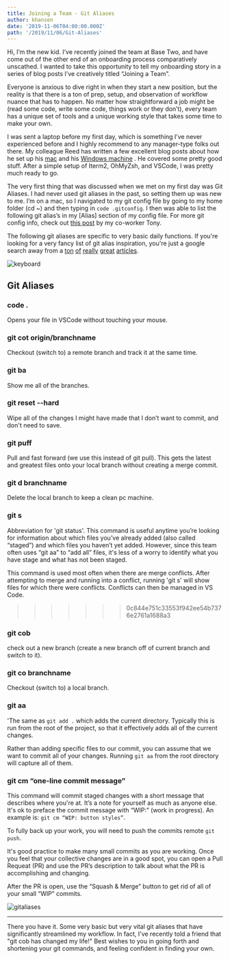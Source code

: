 ```yaml
---
title: Joining a Team - Git Aliases
author: khansen
date: '2019-11-06T04:00:00.000Z'
path: '/2019/11/06/Git-Aliases'
---
```


Hi, I’m the new kid. I’ve recently joined the team at Base Two, and have come out of the other end of an onboarding process comparatively unscathed. I wanted to take this opportunity to tell my onboarding story in a series of blog posts I’ve creatively titled “Joining a Team".

Everyone is anxious to dive right in when they start a new position, but the reality is that there is a ton of prep, setup, and observation of workflow nuance that has to happen. No matter how straightforward a job might be (read some code, write some code, things work or they don’t), every team has a unique set of tools and a unique working style that takes some time to make your own.

I was sent a laptop before my first day, which is something I’ve never experienced before and I highly recommend to any manager-type folks out there. My colleague Reed has written a few excellent blog posts about how he set up his [mac](https://www.base2.io/2017/02/08/mac-setup) and his [Windows machine](https://www.base2.io/2018/01/04/pc-setup) . He covered some pretty good stuff. After a simple setup of Iterm2, OhMyZsh, and VSCode, I was pretty much ready to go.

The very first thing that was discussed when we met on my first day was Git Aliases. I had never used git aliases in the past, so setting them up was new to me. I’m on a mac, so I navigated to my git config file by going to my home folder (cd ~) and then typing in `code .gitconfig`. I then was able to list the following git alias’s in my [Alias] section of my config file. For more git config info, check out [this post](http://localhost:8000/2015/05/06/git-configured/) by my co-worker Tony.

The following git aliases are specific to very basic daily functions. If you're looking for a very fancy list of git alias inspiration, you're just a google search away from a [ton](https://haacked.com/archive/2014/07/28/github-flow-aliases/) [of](https://medium.com/the-lazy-developer/five-life-changing-git-aliases-e4211c090017) [really](https://dev.to/sarathsantoshdamaraju/git-aliases-that-could-be-helpful-5bdp) [great](https://bitsofco.de/git-aliases-for-lazy-developers/) [articles](http://codersopinion.com/blog/16-awesome-git-aliases-that-you-will-love/).

![keyboard](https://i.imgur.com/keJkLlF.jpg)

## Git Aliases

### code .

Opens your file in VSCode without touching your mouse.

### git cot origin/branchname

Checkout (switch to) a remote branch and track it at the same time.

### git ba

Show me all of the branches.

### git reset --hard

Wipe all of the changes I might have made that I don’t want to commit, and don't need to save.

### git puff

Pull and fast forward (we use this instead of git pull). This gets the latest and greatest files onto your local branch without creating a merge commit.

### git d branchname

Delete the local branch to keep a clean pc machine.

### git s

Abbreviation for 'git status'. This command is useful anytime you’re looking for information about which files you’ve already added (also called “staged”) and which files you haven’t yet added. However, since this team often uses “git aa” to “add all” files, it's less of a worry to identify what you have stage and what has not been staged.

This command is used most often when there are merge conflicts. After attempting to merge and running into a conflict, running 'git s' will show files for which there were conflicts. Conflicts can then be managed in VS Code.

> > > > > > > 0c844e751c33553f942ee54b7376e2761a1688a3

### git cob

check out a new branch (create a new branch off of current branch and switch to it).

### git co branchname

Checkout (switch to) a local branch.

### git aa

'The same as `git add .` which adds the current directory. Typically this is run from the root of the project, so that it effectively adds all of the current changes.

Rather than adding specific files to our commit, you can assume that we want to commit all of your changes. Running `git aa` from the root directory will capture all of them.

### git cm “one-line commit message”

This command will commit staged changes with a short message that describes where you're at. It’s a note for yourself as much as anyone else. It's ok to preface the commit message with “WIP:” (work in progress). An example is: `git cm “WIP: button styles”`.

To fully back up your work, you will need to push the commits remote `git push`.

It's good practice to make many small commits as you are working. Once you feel that your collective changes are in a good spot, you can open a Pull Requeat (PR) and use the PR’s description to talk about what the PR is accomplishing and changing.

After the PR is open, use the “Squash & Merge” button to get rid of all of your small “WIP” commits.

![gitaliases](https://i.imgur.com/9TL1WhW.png)

---

There you have it. Some very basic but very vital git aliases that have significantly streamlined my workflow. In fact, I've recently told a friend that "git cob has changed my life!" Best wishes to you in going forth and shortening your git commands, and feeling confident in finding your own.
